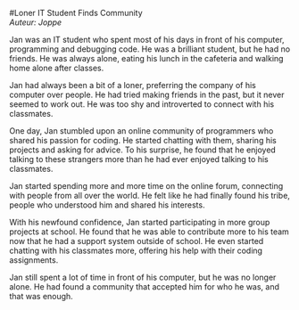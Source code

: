 #Loner IT Student Finds Community  
*Auteur: Joppe*

Jan was an IT student who spent most of his days in front of his computer, programming and debugging code. He was a brilliant student, but he had no friends. He was always alone, eating his lunch in the cafeteria and walking home alone after classes.

Jan had always been a bit of a loner, preferring the company of his computer over people. He had tried making friends in the past, but it never seemed to work out. He was too shy and introverted to connect with his classmates.

One day, Jan stumbled upon an online community of programmers who shared his passion for coding. He started chatting with them, sharing his projects and asking for advice. To his surprise, he found that he enjoyed talking to these strangers more than he had ever enjoyed talking to his classmates.

Jan started spending more and more time on the online forum, connecting with people from all over the world. He felt like he had finally found his tribe, people who understood him and shared his interests.

With his newfound confidence, Jan started participating in more group projects at school. He found that he was able to contribute more to his team now that he had a support system outside of school. He even started chatting with his classmates more, offering his help with their coding assignments.

Jan still spent a lot of time in front of his computer, but he was no longer alone. He had found a community that accepted him for who he was, and that was enough.
